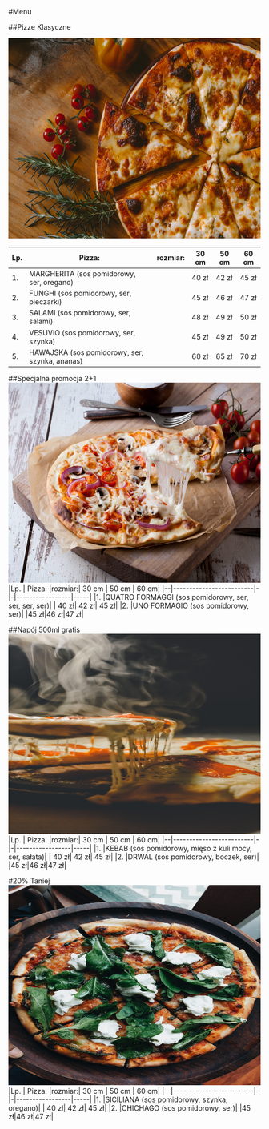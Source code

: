 #Menu

##Pizze Klasyczne
 
<img src='/pizzeria/ivan-torres-MQUqbmszGGM-unsplash.jpg' height=400 width=600>

|Lp. | Pizza: |rozmiar:| 30 cm | 50 cm | 60 cm|
|--|-------------------------|-|-|-----------------|-----|
|1. |MARGHERITA (sos pomidorowy, ser, oregano)| | 40 zł| 42 zł| 45 zł|
|2. |FUNGHI (sos pomidorowy, ser, pieczarki)| |45 zł|46 zł|47 zł|
|3. |SALAMI (sos pomidorowy, ser, salami) | |48 zł|49 zł|50 zł|
|4. |VESUVIO (sos pomidorowy, ser, szynka)| |45 zł|49 zł|50 zł|
|5. |HAWAJSKA (sos pomidorowy, ser, szynka, ananas)| |60 zł|65 zł|70 zł|

##Specjalna promocja 2+1
<img src='/pizzeria/kelvin-t-AcA8moIiD3g-unsplash.jpg' height=400 width=600>
|Lp. | Pizza: |rozmiar:| 30 cm | 50 cm | 60 cm|
|--|-------------------------|-|-|-----------------|-----|
|1. |QUATRO FORMAGGI (sos pomidorowy, ser, ser, ser, ser)| | 40 zł| 42 zł| 45 zł|
|2. |UNO FORMAGIO (sos pomidorowy, ser)| |45 zł|46 zł|47 zł|

##Napój 500ml gratis
<img src='/pizzeria/pablo-pacheco-D3Mag4BKqns-unsplash.jpg' height=400 width=600>
|Lp. | Pizza: |rozmiar:| 30 cm | 50 cm | 60 cm|
|--|-------------------------|-|-|-----------------|-----|
|1. |KEBAB (sos pomidorowy, mięso z kuli mocy, ser, sałata)| | 40 zł| 42 zł| 45 zł|
|2. |DRWAL (sos pomidorowy, boczek, ser)| |45 zł|46 zł|47 zł|

#20% Taniej
<img src='/pizzeria/saundarya-srinivasan-60nzTP7_hMQ-unsplash.jpg ' height=400 width=600>
|Lp. | Pizza: |rozmiar:| 30 cm | 50 cm | 60 cm|
|--|-------------------------|-|-|-----------------|-----|
|1. |SICILIANA (sos pomidorowy, szynka, oregano)| | 40 zł| 42 zł| 45 zł|
|2. |CHICHAGO (sos pomidorowy, ser)| |45 zł|46 zł|47 zł|
